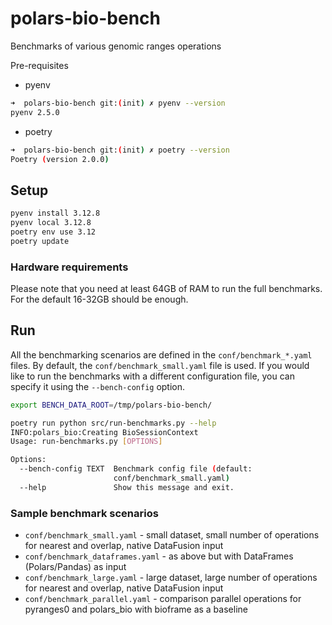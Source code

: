 # polars-bio-bench
Benchmarks of various genomic ranges operations

Pre-requisites

* pyenv
```bash
➜  polars-bio-bench git:(init) ✗ pyenv --version
pyenv 2.5.0
```
* poetry
```bash
➜  polars-bio-bench git:(init) ✗ poetry --version
Poetry (version 2.0.0)
```
## Setup
```bash
pyenv install 3.12.8
pyenv local 3.12.8
poetry env use 3.12
poetry update
```

### Hardware requirements
Please note that you need at least 64GB of RAM to run the full benchmarks. For the default 16-32GB should be enough.

## Run
All the benchmarking scenarios are defined in the `conf/benchmark_*.yaml` files. By default, the `conf/benchmark_small.yaml` file is used.
If you would like to run the benchmarks with a different configuration file, you can specify it using the `--bench-config` option.
```bash
export BENCH_DATA_ROOT=/tmp/polars-bio-bench/

poetry run python src/run-benchmarks.py --help
INFO:polars_bio:Creating BioSessionContext
Usage: run-benchmarks.py [OPTIONS]

Options:
  --bench-config TEXT  Benchmark config file (default:
                       conf/benchmark_small.yaml)
  --help               Show this message and exit.

```

### Sample benchmark scenarios
 * `conf/benchmark_small.yaml` - small dataset, small number of operations for nearest and overlap, native DataFusion input
 * `conf/benchmark_dataframes.yaml` - as above but with DataFrames (Polars/Pandas) as input
 * `conf/benchmark_large.yaml` - large dataset, large number of operations for nearest and overlap, native DataFusion input
 * `conf/benchmark_parallel.yaml` - comparison parallel operations for pyranges0 and polars_bio with bioframe as a baseline

